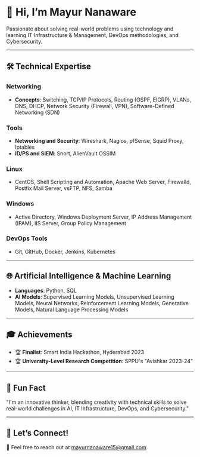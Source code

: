 # 👋 Hi, I’m Mayur Nanaware
Passionate about solving real-world problems using technology and learning IT Infrastructure & Management, DevOps methodologies, and Cybersecurity.  

---

## 🛠️ Technical Expertise  

### Networking  
- **Concepts**: Switching, TCP/IP Protocols, Routing (OSPF, EIGRP), VLANs, DNS, DHCP, Network Security (Firewall, VPN), Software-Defined Networking (SDN)  

### Tools  
- **Networking and Security**: Wireshark, Nagios, pfSense, Squid Proxy, Iptables  
- **ID/PS and SIEM**: Snort, AlienVault OSSIM  

### Linux  
- CentOS, Shell Scripting and Automation, Apache Web Server, Firewalld, Postfix Mail Server, vsFTP, NFS, Samba  

### Windows  
- Active Directory, Windows Deployment Server, IP Address Management (IPAM), IIS Server, Group Policy Management  

### DevOps Tools  
- Git, GitHub, Docker, Jenkins, Kubernetes  

---

## 🌐 Artificial Intelligence & Machine Learning  
- **Languages**: Python, SQL  
- **AI Models**: Supervised Learning Models, Unsupervised Learning Models, Neural Networks, Reinforcement Learning Models, Generative Models, Natural Language Processing Models  

---

## 🎓 Achievements  
- 🏆 **Finalist**: Smart India Hackathon, Hyderabad 2023  
- 🏆 **University-Level Research Competition**: SPPU's "Avishkar 2023-24"  

---

## 🌟 Fun Fact  
"I'm an innovative thinker, blending creativity with technical skills to solve real-world challenges in AI, IT Infrastructure, DevOps, and Cybersecurity."  

---

## 💬 Let’s Connect!  
📧 Feel free to reach out at [mayurnanaware15@gmail.com](mailto:mayurnanaware15@gmail.com).  
